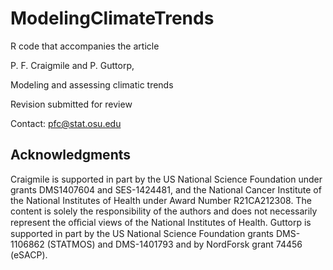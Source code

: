 # ModelingClimateTrends

R code that accompanies the article

P. F. Craigmile and P. Guttorp,

Modeling and assessing climatic trends

Revision submitted for review

Contact: pfc@stat.osu.edu


## Acknowledgments

Craigmile is supported in part by the US National Science Foundation under grants DMS1407604 and SES-1424481, and the National Cancer Institute of the National Institutes of Health under Award Number R21CA212308. The content is solely the responsibility of the authors and does not necessarily represent the oﬃcial views of the National Institutes of Health. Guttorp is supported in part by the US National Science Foundation grants DMS-1106862 (STATMOS) and DMS-1401793 and by NordForsk grant 74456 (eSACP).
